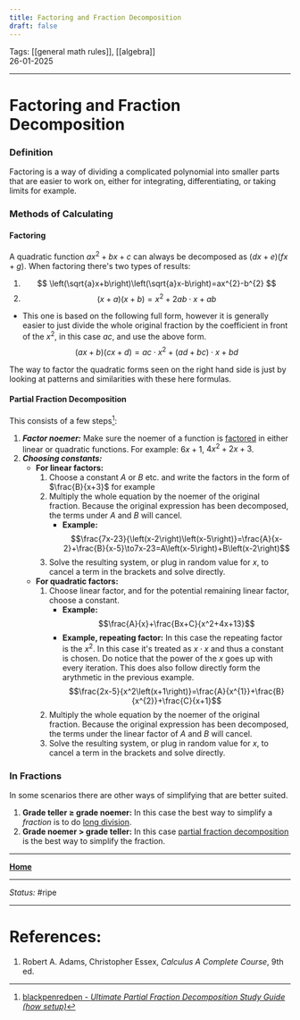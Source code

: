 ```yaml
---
title: Factoring and Fraction Decomposition
draft: false
---
```

Tags: [[general math rules]], [[algebra]] <br>26-01-2025

---
# Factoring and Fraction Decomposition
### Definition
Factoring is a way of dividing a complicated polynomial into smaller parts that are easier to work on, either for integrating, differentiating, or taking limits for example.


### Methods of Calculating

#### Factoring
A quadratic function $ax^{2}+bx+c$ can always be decomposed as $\left(dx+e\right)\left(fx+g\right)$. 
When factoring there's two types of results:
1. $$
\left(\sqrt{a}x+b\right)\left(\sqrt{a}x-b\right)=ax^{2}-b^{2}
$$
2. $$
\left(x+a\right)\left(x+b\right)=x^{2}+2ab\cdot x+ab
$$
- This one is based on the following full form, however it is generally easier to just divide the whole original fraction by the coefficient in front of the $x^2$, in this case $ac$, and use the above form. $$
\left(ax+b\right)\left(cx+d\right)=ac\cdot x^2+\left(ad+bc\right)\cdot x+bd
$$

The way to factor the quadratic forms seen on the right hand side is just by looking at patterns and similarities with these here formulas.
#### Partial Fraction Decomposition
This consists of a few steps[^goatedFilmpje]:
1. ___Factor noemer:___ Make sure the noemer of a function is [factored](#Factoring) in either linear or quadratic functions. For example: $6x+1$, $4x^{2}+2x+3$.
2. ___Choosing constants:___
	- __For linear factors:__ 
		1. Choose a constant _A_ or _B_ etc. and write the factors in the form of $\frac{B}{x+3}$ for example
		2. Multiply the whole equation by the noemer of the original fraction. Because the original expression has been decomposed, the terms under _A_ and _B_ will cancel.
			- __Example:__ $$\frac{7x-23}{\left(x-2\right)\left(x-5\right)}=\frac{A}{x-2}+\frac{B}{x-5}\to7x-23=A\left(x-5\right)+B\left(x-2\right)$$
		3. Solve the resulting system, or plug in random value for $x$, to cancel a term in the brackets and solve directly.
	- __For quadratic factors:__
		1. Choose linear factor, and for the potential remaining linear factor, choose a constant.
			- __Example:__$$\frac{A}{x}+\frac{Bx+C}{x^2+4x+13}$$
			- __Example, repeating factor:__ In this case the repeating factor is the $x^2$. In this case it's treated as $x\cdot x$ and thus a constant is chosen. Do notice that the power of the $x$ goes up with every iteration. This does also follow directly form the arythmetic in the previous example. $$\frac{2x-5}{x^2\left(x+1\right)}=\frac{A}{x^{1}}+\frac{B}{x^{2}}+\frac{C}{x+1}$$
		2. Multiply the whole equation by the noemer of the original fraction. Because the original expression has been decomposed, the terms under the linear factor of _A_ and _B_ will cancel.
		 3. Solve the resulting system, or plug in random value for $x$, to cancel a term in the brackets and solve directly.

### In Fractions
In some scenarios there are other ways of simplifying that are better suited.
1. __Grade teller $\ge$ grade noemer:__ In this case the best way to simplify a _fraction_ is to do [long division](https://en.wikipedia.org/wiki/Long_division). 
2. __Grade noemer $>$ grade teller:__ In this case [partial fraction decomposition](#Partial%20Fraction%20Decomposition) is the best way to simplify the fraction.








---
__[Home](!%20Learning%20Overview%20(Calculus%20I).md)__

---
_Status:_ #ripe

---
# References:
[^goatedFilmpje]: [blackpenredpen - _Ultimate Partial Fraction Decomposition Study Guide (how setup)_](https://www.youtube.com/watch?v=DfTJOsqxIJ4)
1. Robert A. Adams, Christopher Essex, _Calculus A Complete Course_, 9th ed.

